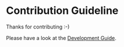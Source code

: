 # Contribution Guideline

Thanks for contributing :-)

Please have a look at the
[Development Guide](http://pyftpsync.readthedocs.io/en/latest/development.html).
